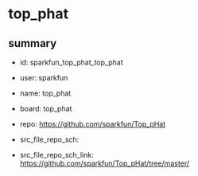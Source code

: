 # top_phat
 
## summary 
* id: sparkfun_top_phat_top_phat
* user: sparkfun
* name: top_phat
* board: top_phat
* repo: https://github.com/sparkfun/Top_pHat



* src_file_repo_sch: 
* src_file_repo_sch_link: https://github.com/sparkfun/Top_pHat/tree/master/






